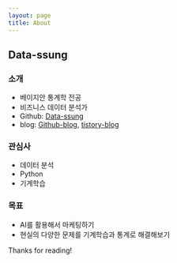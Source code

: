 ```yaml
---
layout: page
title: About
---
```


<p class="message">

</p>

## Data-ssung

### 소개 
- 베이지안 통계학 전공
- 비즈니스 데이터 분석가
- Github: [Data-ssung](https://github.com/Data-ssung)
- blog: [Github-blog](https://data-ssung.github.io/), [tistory-blog](https://data-ssung.tistory.com/1?category=798563)


### 관심사
- 데이터 분석
- Python
- 기계학습


### 목표
- AI를 활용해서 마케팅하기
- 현실의 다양한 문제를 기계학습과 통계로 해결해보기

Thanks for reading!
